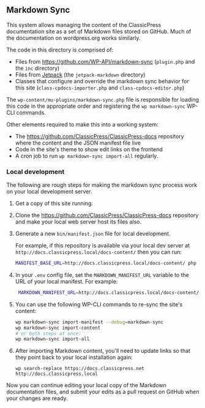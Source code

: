 ## Markdown Sync

This system allows managing the content of the ClassicPress documentation site
as a set of Markdown files stored on GitHub.  Much of the documentation on
wordpress.org works similarly.

The code in this directory is comprised of:

- Files from https://github.com/WP-API/markdown-sync (`plugin.php` and the
  `inc` directory)
- Files from
  [Jetpack](https://github.com/Automattic/jetpack/tree/master/_inc/lib/markdown)
  (the `jetpack-markdown` directory)
- Classes that configure and override the markdown sync behavior for this site
  (`class-cpdocs-importer.php` and `class-cpdocs-editor.php`)

The `wp-content/mu-plugins/markdown-sync.php` file is responsible for loading
this code in the appropriate order and registering the `wp markdown-sync`
WP-CLI commands.

Other elements required to make this into a working system:

- The https://github.com/ClassicPress/ClassicPress-docs repository where the
  content and the JSON manifest file live
- Code in the site's theme to show edit links on the frontend
- A cron job to run `wp markdown-sync import-all` regularly.

### Local development

The following are rough steps for making the markdown sync process work on your
local development server.

1. Get a copy of this site running.

2. Clone the https://github.com/ClassicPress/ClassicPress-docs repository and
   make your local web server host its files also.

3. Generate a new `bin/manifest.json` file for local development.

   For example, if this repository is available via your local dev server at
   `http://docs.classicpress.local/docs-content/` then you can run:

   ```sh
   MANIFEST_BASE_URL=http://docs.classicpress.local/docs-content/ php bin/generate-manifest.php
   ```

4. In your `.env` config file, set the `MARKDOWN_MANIFEST_URL` variable to the
   URL of your local manifest.  For example:

   ```sh
    MARKDOWN_MANIFEST_URL=http://docs.classicpress.local/docs-content/bin/manifest.json
   ```

5. You can use the following WP-CLI commands to re-sync the site's content:

   ```sh
   wp markdown-sync import-manifest --debug=markdown-sync
   wp markdown-sync import-content
   # or both steps at once:
   wp markdown-sync import-all
   ```

6. After importing Markdown content, you'll need to update links so that they
   point back to your local installation again:

   ```
   wp search-replace https://docs.classicpress.net http://docs.classicpress.local
   ```

Now you can continue editing your local copy of the Markdown documentation
files, and submit your edits as a pull request on GitHub when your changes are
ready.
